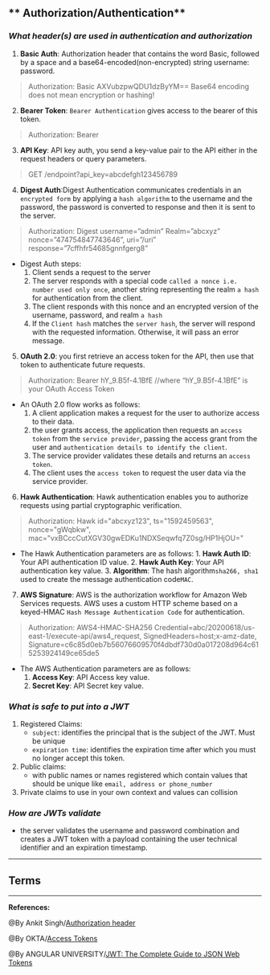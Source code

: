 ## ** Authorization/Authentication**

### ***What header(s) are used in authentication and authorization***

1. **Basic Auth**: Authorization header that contains the word Basic, followed by a space and a base64-encoded(non-encrypted) string username: password.

>Authorization: Basic AXVubzpwQDU1dzByYM==
> Base64 encoding does not mean encryption or hashing!

2. **Bearer Token**: `Bearer Authentication` gives access to the bearer of this token.

>Authorization: Bearer <token>

3. **API Key**: API key auth, you send a key-value pair to the API either in the request headers or query parameters.

>GET /endpoint?api_key=abcdefgh123456789

4. **Digest Auth**:Digest Authentication communicates credentials in an `encrypted form` by applying a `hash algorithm` to the username and the password, the password is converted to response and then it is sent to the server. 

>Authorization: Digest username=”admin” Realm=”abcxyz” nonce=”474754847743646”, uri=”/uri” response=”7cffhfr54685gnnfgerg8”

   - Digest Auth steps:
       1. Client sends a request to the server
        2. The server responds with a special code `called a nonce i.e. number used only once`, another string representing the realm `a hash` for authentication from the client.
      3. The client responds with this nonce and an encrypted version of the username, password, and realm `a hash`
      4. If the `Client hash` matches the `server hash`, the server will respond with the requested information. Otherwise, it will pass an error message.

5. **OAuth 2.0**: you first retrieve an access token for the API, then use that token to authenticate future requests.

>Authorization: Bearer hY_9.B5f-4.1BfE
//where “hY_9.B5f-4.1BfE” is your OAuth Access Token

   - An OAuth 2.0 flow works as follows:
      1. A client application makes a request for the user to authorize access to their data.
     2. the user grants access, the application then requests an `access token` from the `service provider`, passing the access grant from the user and `authentication details to identify the client`.
     3. The service provider validates these details and returns an `access token`. 
     4. The client uses the `access token` to request the user data via the service provider.

6. **Hawk Authentication**: Hawk authentication enables you to authorize requests using partial cryptographic verification.

>Authorization: Hawk id="abcxyz123", ts="1592459563", nonce="gWqbkw", mac="vxBCccCutXGV30gwEDKu1NDXSeqwfq7Z0sg/HP1HjOU="

   - The Hawk Authentication parameters are as follows:
         1. **Hawk Auth ID**: Your API authentication ID value.
         2. **Hawk Auth Key**: Your API authentication key value.
         3. **Algorithm**: The hash algorithm`sha266, sha1` used to create the message authentication code`MAC`.

7. **AWS Signature**: AWS is the authorization workflow for Amazon Web Services requests. AWS uses a custom HTTP scheme based on a keyed-HMAC `Hash Message Authentication Code` for authentication.

>Authorization: AWS4-HMAC-SHA256 Credential=abc/20200618/us-east-1/execute-api/aws4_request, SignedHeaders=host;x-amz-date, Signature=c6c85d0eb7b56076609570f4dbdf730d0a017208d964c615253924149ce65de5

   - The AWS Authentication parameters are as follows:
      1. **Access Key**: API Access key value.
       2. **Secret Key**: API Secret key value.


### ***What is safe to put into a JWT***

1. Registered Claims:
      - `subject`: identifies the principal that is the subject of the JWT. Must be unique
     - `expiration time`: identifies the expiration time after which you must no longer accept this token. 
2. Public claims:
      - with public names or names registered which contain values that should be unique like `email, address or phone_number`
3. Private claims to use in your own context and values can collision

### ***How are JWTs validate***

- the server validates the username and password combination and creates a JWT token with a payload containing the user technical identifier and an expiration timestamp.

-----------------------------------------------

## **Terms**


-----------------------------------------------

**References:**

@By Ankit Singh/[Authorization header](https://www.loginradius.com/blog/async/everything-you-want-to-know-about-authorization-headers/)

@By OKTA/[Access Tokens](https://www.oauth.com/oauth2-servers/access-tokens/)

@By ANGULAR UNIVERSITY/[JWT: The Complete Guide to JSON Web Tokens](https://blog.angular-university.io/angular-jwt/)